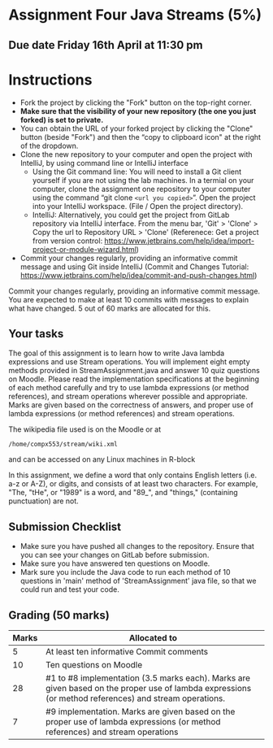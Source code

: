 # Assignment Four Java Streams (5%)

## Due date Friday 16th April at 11:30 pm


# Instructions

* Fork the project by clicking the "Fork" button on the top-right corner.
* **Make sure that the visibility of your new repository (the one you just forked) is set to private.**
* You can obtain the URL of your forked project by clicking the "Clone" button (beside "Fork") and then the “copy to clipboard icon" at the right of the dropdown.
* Clone the new repository to your computer and open the project with IntelliJ, by using command line or IntelliJ interface
   * Using the Git command line: You will need to install a Git client yourself if you are not using the lab machines. In a termial on your computer, clone the assignment one repository to your computer using the command “git clone `<url you copied>`”. Open the project into your IntelliJ workspace. (File / Open the project directory).
   * IntelliJ: Alternatively, you could get the project from GitLab repository via IntelliJ interface. From the menu bar, 'Git' > 'Clone' > Copy the url to Repository URL > 'Clone' (Referenece: Get a project from version control: https://www.jetbrains.com/help/idea/import-project-or-module-wizard.html)
* Commit your changes regularly, providing an informative commit message and using Git inside IntelliJ (Commit and Changes Tutorial: https://www.jetbrains.com/help/idea/commit-and-push-changes.html)

Commit your changes regularly, providing an informative commit message. You are expected to make at least 10 commits with messages to explain what have changed. 5 out of 60 marks are allocated for this.

## Your tasks
The goal of this assignment is to learn how to write Java lambda expressions and use Stream operations. You will implement eight empty methods provided in StreamAssignment.java and answer 10 quiz questions on Moodle. Please read the implementation specifications at the beginning of each method carefully and try to use lambda expressions (or method references), and stream operations wherever possible and appropriate.
Marks are given based on the correctness of answers, and proper use of lambda expressions (or method references) and stream operations.

The wikipedia file used is on the Moodle or at 
```
/home/compx553/stream/wiki.xml
```
and can be accessed on any Linux machines in R-block

In this assignment, we define a word that only contains English letters (i.e. a-z or A-Z), or digits, and consists of at least two characters. For example, "The, "tHe", or "1989" is a word, and "89_", and "things," (containing punctuation) are not.


## Submission Checklist
* Make sure you have pushed all changes to the repository. Ensure that you can see your changes on GitLab before submission.
* Make sure you have answered ten questions on Moodle.
* Mark sure you include the Java code to run each method of 10 questions in 'main' method of 'StreamAssignment' java file, so that we could run and test your code.

## Grading (50 marks) 

|Marks|Allocated to|
|-----|-------|
|5|At least ten informative Commit comments |
|10| Ten questions on Moodle|
|28 |#1 to #8 implementation (3.5 marks each). Marks are given based on the proper use of lambda expressions (or method references) and stream operations. |
|7 |#9 implementation. Marks are given based on the proper use of lambda expressions (or method references) and stream operations|

